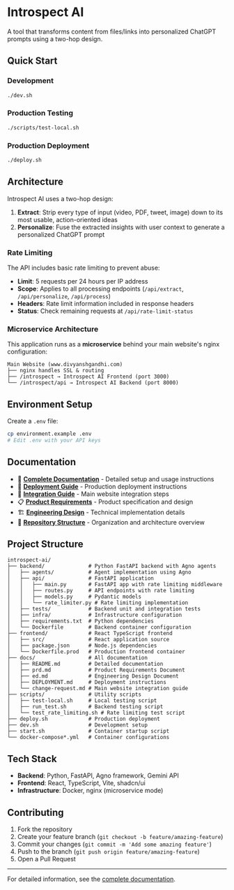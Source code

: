 # Introspect AI

A tool that transforms content from files/links into personalized ChatGPT prompts using a two-hop design.

## Quick Start

### Development
```bash
./dev.sh
```

### Production Testing
```bash
./scripts/test-local.sh
```

### Production Deployment
```bash
./deploy.sh
```

## Architecture

Introspect AI uses a two-hop design:
1. **Extract**: Strip every type of input (video, PDF, tweet, image) down to its most usable, action-oriented ideas
2. **Personalize**: Fuse the extracted insights with user context to generate a personalized ChatGPT prompt

### Rate Limiting

The API includes basic rate limiting to prevent abuse:
- **Limit**: 5 requests per 24 hours per IP address
- **Scope**: Applies to all processing endpoints (`/api/extract`, `/api/personalize`, `/api/process`)
- **Headers**: Rate limit information included in response headers
- **Status**: Check remaining requests at `/api/rate-limit-status`

### Microservice Architecture

This application runs as a **microservice** behind your main website's nginx configuration:

```
Main Website (www.divyanshgandhi.com)
├── nginx handles SSL & routing
├── /introspect → Introspect AI Frontend (port 3000)
└── /introspect/api → Introspect AI Backend (port 8000)
```

## Environment Setup

Create a `.env` file:
```bash
cp environment.example .env
# Edit .env with your API keys
```

## Documentation

- 📖 **[Complete Documentation](docs/README.md)** - Detailed setup and usage instructions
- 🚀 **[Deployment Guide](docs/DEPLOYMENT.md)** - Production deployment instructions
- 🔧 **[Integration Guide](docs/change-request.md)** - Main website integration steps
- 📋 **[Product Requirements](docs/prd.md)** - Product specification and design
- 🏗️ **[Engineering Design](docs/ed.md)** - Technical implementation details
- 📁 **[Repository Structure](docs/STRUCTURE.md)** - Organization and architecture overview

## Project Structure

```
introspect-ai/
├── backend/              # Python FastAPI backend with Agno agents
│   ├── agents/           # Agent implementation using Agno
│   ├── api/              # FastAPI application
│   │   ├── main.py       # FastAPI app with rate limiting middleware
│   │   ├── routes.py     # API endpoints with rate limiting
│   │   ├── models.py     # Pydantic models
│   │   └── rate_limiter.py # Rate limiting implementation
│   ├── tests/            # Backend unit and integration tests
│   ├── infra/            # Infrastructure configuration
│   ├── requirements.txt  # Python dependencies
│   └── Dockerfile        # Backend container configuration
├── frontend/             # React TypeScript frontend
│   ├── src/              # React application source
│   ├── package.json      # Node.js dependencies
│   └── Dockerfile.prod   # Production frontend container
├── docs/                 # All documentation
│   ├── README.md         # Detailed documentation
│   ├── prd.md            # Product Requirements Document
│   ├── ed.md             # Engineering Design Document
│   ├── DEPLOYMENT.md     # Deployment instructions
│   └── change-request.md # Main website integration guide
├── scripts/              # Utility scripts
│   ├── test-local.sh     # Local testing script
│   ├── run_test.sh       # Backend testing script
│   └── test_rate_limiting.sh # Rate limiting test script
├── deploy.sh             # Production deployment
├── dev.sh                # Development setup
├── start.sh              # Container startup script
└── docker-compose*.yml   # Container configurations
```

## Tech Stack

- **Backend**: Python, FastAPI, Agno framework, Gemini API
- **Frontend**: React, TypeScript, Vite, shadcn/ui
- **Infrastructure**: Docker, nginx (microservice mode)

## Contributing

1. Fork the repository
2. Create your feature branch (`git checkout -b feature/amazing-feature`)
3. Commit your changes (`git commit -m 'Add some amazing feature'`)
4. Push to the branch (`git push origin feature/amazing-feature`)
5. Open a Pull Request

---

For detailed information, see the [complete documentation](docs/README.md). 
